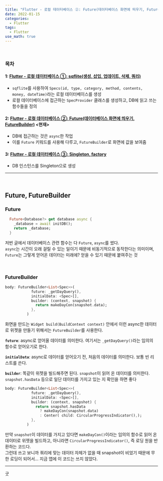 ```yaml
---
title: "Flutter - 로컬 데이터베이스 ②: Future(데이터베이스 화면에 띄우기, FutureBuilder)"
date: 2022-01-15
categories:
  - Flutter
tags:
  - Flutter
use_math: true
---
```

<br>

### 목차
#### 1: [Flutter - 로컬 데이터베이스 ①: sqflite(생성, 삽입, 업데이트, 삭제, 쿼리)](https://cyj893.github.io/flutter/Flutter2/)
- `sqflite`를 사용하여 `Specs(id, type, category, method, contents, money, dateTime)`라는 로컬 데이터베이스를 생성
- 로컬 데이터베이스에 접근하는 `SpecProvider` 클래스를 생성하고, DB에 읽고 쓰는 함수들을 정의

#### 2: [Flutter - 로컬 데이터베이스 ②: Future(데이터베이스 화면에 띄우기, FutureBuilder)](https://cyj893.github.io/flutter/Flutter2_2/) <현재>
- DB에 접근하는 것은 `async`한 작업
- 이를 `Future` 키워드를 사용해 다루고, `FutureBuilder`로 화면에 값을 보여줌

#### 3: [Flutter - 로컬 데이터베이스 ③: Singleton, factory](https://cyj893.github.io/flutter/Flutter2_3/)
- DB 인스턴스를 Singleton으로 생성

---

<br>

## Future, FutureBuilder

### Future

```dart
  Future<Database?> get database async {
    _database = await initDB();
    return _database;
  }
```
저번 글에서 데이터베이스 관련 함수는 다 `Future`, `async`를 썼다.  
`async`는 시간이 오래 걸릴 수 있는 일이기 때문에 비동기적으로 동작한다는 의미이며,  
`Future`는 그렇게 얻어온 데이터는 미래에? 얻을 수 있기 때문에 붙여주는 것

<br>

### FutureBuilder

```dart
body: FutureBuilder<List<Spec>>(
            future: _getDayQuery(),
            initialData: <Spec>[],
            builder: (context, snapshot) {
              return makeDayCon(snapshot.data);
            },
          )
```
화면을 만드는 `Widget build(BuildContext context)` 안에서 이런 async한 데이터로 위젯을 만들기 위해서는 `FutureBuilder`를 사용한다.  

**`future`**: async로 얻어올 데이터를 의미한다. 여기서는 `_getDayQuery()`라는 임의의 함수로 얻어오기로 한다.

**`initialData`**: async로 데이터를 얻어오기 전, 처음의 데이터를 의미한다. 보통 빈 리스트를 쓴다.

**`builder`**: 똑같이 위젯을 빌드해주면 된다. `snapshot`이 읽어 온 데이터를 의미한다.  
`snapshot.hasData` 등으로 일단 데이터를 가지고 있는 지 확인을 하면 좋다

```dart
body: FutureBuilder<List<Spec>>(
            future: _getDayQuery(),
            initialData: <Spec>[],
            builder: (context, snapshot) {
              return snapshot.hasData
                ? makeDayCon(snapshot.data)
                : Center( child: CircularProgressIndicator(),);
            },
          )
```
만약 `snapshot`이 데이터를 가지고 있다면 `makeDayCon()`이라는 임의의 함수로 읽어 온 데이터로 위젯을 빌드하고, 아니라면 `CircularProgressIndicator()`, 즉 로딩 원을 반환하는 코드다.  
그런데 쓰고 보니까 쿼리에 맞는 데이터 자체가 없을 때 snapshot이 비었기 때문에 무한 로딩이 되어서... 지금 앱에 이 코드는 쓰지 않았다.
<br>

---

굿  
<br>
